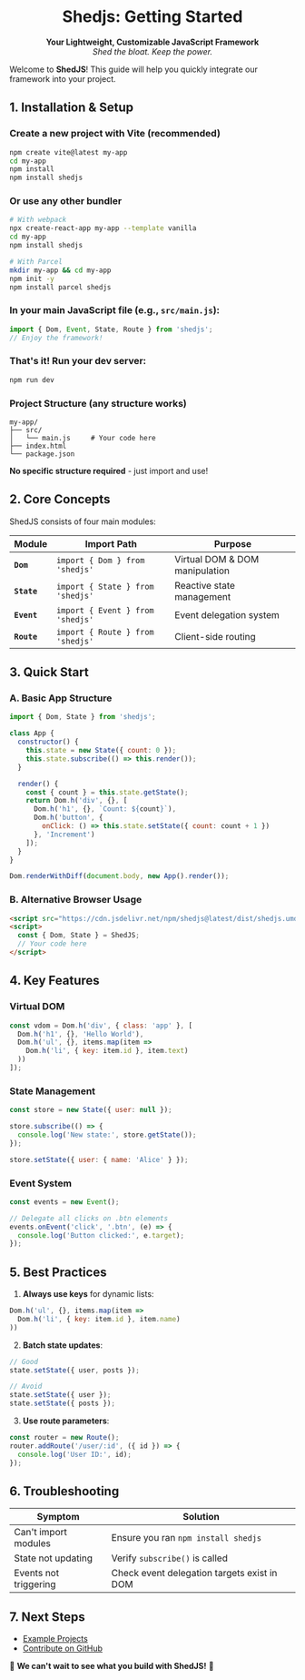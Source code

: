 <h1 align="center">Shedjs: Getting Started</h1>

<p align="center">
  <strong>Your Lightweight, Customizable JavaScript Framework</strong><br>
  <em>Shed the bloat. Keep the power.</em>
</p>

Welcome to **ShedJS**! This guide will help you quickly integrate our framework into your project.  

## **1. Installation & Setup**  

### Create a new project with Vite (recommended)
```bash
npm create vite@latest my-app
cd my-app
npm install
npm install shedjs
```

###  Or use any other bundler
```bash
# With webpack
npx create-react-app my-app --template vanilla
cd my-app
npm install shedjs

# With Parcel
mkdir my-app && cd my-app
npm init -y
npm install parcel shedjs
```

### In your main JavaScript file (e.g., `src/main.js`):

```javascript
import { Dom, Event, State, Route } from 'shedjs';
// Enjoy the framework!
```

### That's it! Run your dev server:
```bash
npm run dev
```

### Project Structure (any structure works)
```
my-app/
├── src/
│   └── main.js     # Your code here
├── index.html
└── package.json
```

**No specific structure required** - just import and use!

## **2. Core Concepts**  

ShedJS consists of four main modules:  

| Module      | Import Path                      | Purpose                        |
|-------------|----------------------------------|--------------------------------|
| **`Dom`**   | `import { Dom } from 'shedjs'`   | Virtual DOM & DOM manipulation |
| **`State`** | `import { State } from 'shedjs'` | Reactive state management      |
| **`Event`** | `import { Event } from 'shedjs'` | Event delegation system        |
| **`Route`** | `import { Route } from 'shedjs'` | Client-side routing            |

## 3. Quick Start

### A. Basic App Structure
```javascript
import { Dom, State } from 'shedjs';

class App {
  constructor() {
    this.state = new State({ count: 0 });
    this.state.subscribe(() => this.render());
  }

  render() {
    const { count } = this.state.getState();
    return Dom.h('div', {}, [
      Dom.h('h1', {}, `Count: ${count}`),
      Dom.h('button', { 
        onClick: () => this.state.setState({ count: count + 1 }) 
      }, 'Increment')
    ]);
  }
}

Dom.renderWithDiff(document.body, new App().render());
```

### B. Alternative Browser Usage
```html
<script src="https://cdn.jsdelivr.net/npm/shedjs@latest/dist/shedjs.umd.js"></script>
<script>
  const { Dom, State } = ShedJS;
  // Your code here
</script>
```

## 4. Key Features

### **Virtual DOM**
```javascript
const vdom = Dom.h('div', { class: 'app' }, [
  Dom.h('h1', {}, 'Hello World'),
  Dom.h('ul', {}, items.map(item => 
    Dom.h('li', { key: item.id }, item.text)
  ))
]);
```

### **State Management**
```javascript
const store = new State({ user: null });

store.subscribe(() => {
  console.log('New state:', store.getState());
});

store.setState({ user: { name: 'Alice' } });
```

### **Event System**
```javascript
const events = new Event();

// Delegate all clicks on .btn elements
events.onEvent('click', '.btn', (e) => {
  console.log('Button clicked:', e.target);
});
```

## 5. Best Practices

1. **Always use keys** for dynamic lists:
```javascript
Dom.h('ul', {}, items.map(item => 
  Dom.h('li', { key: item.id }, item.name)
))
```

2. **Batch state updates**:
```javascript
// Good
state.setState({ user, posts });

// Avoid
state.setState({ user });
state.setState({ posts });
```

3. **Use route parameters**:
```javascript
const router = new Route();
router.addRoute('/user/:id', ({ id }) => {
  console.log('User ID:', id);
});
```

## 6. Troubleshooting

| Symptom               | Solution                                    |
|-----------------------|---------------------------------------------|
| Can't import modules  | Ensure you ran `npm install shedjs`         |
| State not updating    | Verify `subscribe()` is called              |
| Events not triggering | Check event delegation targets exist in DOM |

## 7. Next Steps

- [Example Projects](https://github.com/Shedjs)
- [Contribute on GitHub](https://github.com/Shedjs/shedjs)

🚀 **We can't wait to see what you build with ShedJS!** 🚀
